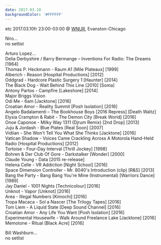 ```yaml
---
date: 2017.03.10
backgroundColor: '#FFFFFF'
---
```


etc 2017.03.10fr 23:00-03:00 @ [WNUR](http://www.wnur.org/), Evanston-Chicago  

Niro...  
no setlist  

Arturo Lopez...  
Delia Derbyshire / Barry Bermange – Inventions For Radio: The Dreams \[1964\]  
Thomas P. Heckmann - Raum A1 \[Mile Plateaux\] \[1999\]  
Alberich - Reason \[Hospital Productions\] \[2012\]  
Oddgrad - Hardcore Plastic Surgery 1 \[Haunter\] \[2014\]  
The Black Dog - Wait Behind This Line \[2010\] \[Soma\]  
Antony Partos - Campfire \[Lakeshore\] \[2014\]  
Major Briggs Vision  
Odi Me - 6am \[Jacktone\] \[2016\]  
Croatian Amor - Reality Summit \[Posh Isolation\] \[2016\]  
Angelo Badalamenti – The Bookhouse Boys \[2016 Repress\] \[Death Waltz\]  
Elysia Crampton & Rabit - The Demon City \[Break World\] \[2016\]  
Onoe Caponoe - Milky Way 1311 (Djrum Remix) \[2nd Drop\] \[2013\]  
Juju & Jordash - Blue Plates \[Real Soon\] \[2007\]  
Vidiian - She Won't Tell You What She Thinks \[Jacktone\] \[2016\]  
Vatican Shadow - Voices Came Crackling Across A Motorola Hand-Held Radio \[Hospital Productions\] \[2012\]  
Tortoise - Four-Day Interval \[Thrill Jockey\] \[1998\]  
Bohren & Der Club Of Gore - Darkstalker \[Wonder\] \[2000\]  
Claude Young - Data \[2015 re-release\]  
Helena Celle - VR Addiction \[Night School\] \[2016\]  
Space Dimension Controller - Mr. 8040's Introduction (clip) \[R&S\] \[2013\]  
Bang the Party - Bang Bang You're Mine (Instrumental) \[Warriors Dance\] \[1989\]  
Jay Daniel - 1001 Nights \[Technicolour\] \[2016\]  
Unknot - Vapor \[Unknot\] \[2016\]  
Area - Illegal Numbers \[Kimochi\] \[2016\]  
Tropa Macaca - Sol a Nascer \[The Trilogy Tapes\] \[2016\]  
Tom Liem - A Liquid State \[Deep Sound Channel\] \[2016\]  
Croatian Amor - Any Life You Want \[Posh Isolation\] \[2016\]  
Experimental Housewife - Walk Around Freelance Lake \[Jacktone\] \[2016\]  
Memotone - Ritual \[Black Acre\] \[2016\]  

Bill Washburn...  
no setlist
